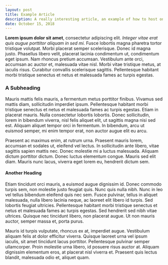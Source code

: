 ```yaml
---
layout: post
title: Example Article
description: A really interesting article, an example of how to host on this website
date: October 15, 2018
---
```



**Lorem ipsum dolor sit amet**, consectetur adipiscing elit. *Integer vitae erat quis augue porttitor aliquam in sed mi.* Fusce lobortis magna pharetra tortor tristique volutpat. Morbi placerat semper scelerisque. Donec id magna justo. Phasellus libero velit, placerat lacinia condimentum ut, condimentum eget ipsum. Nam rhoncus pretium accumsan. Vestibulum ante orci, accumsan ac auctor et, malesuada vitae nisl. Morbi vitae tristique metus, at iaculis risus. Curabitur convallis scelerisque sagittis. Pellentesque habitant morbi tristique senectus et netus et malesuada fames ac turpis egestas.

### A Subheading
Mauris mattis felis mauris, a fermentum metus porttitor finibus. Vivamus sed mattis diam, sollicitudin imperdiet ipsum. Pellentesque habitant morbi tristique senectus et netus et malesuada fames ac turpis egestas. Etiam in placerat mauris. Nulla consectetur lobortis lobortis. Donec sollicitudin, lorem in bibendum viverra, nisl felis aliquet elit, ut sagittis magna nisi sed est. Aliquam aliquet tempor orci in fermentum. In bibendum, arcu ut euismod semper, mi enim tempor erat, non auctor augue elit eu arcu.

Praesent ac maximus enim, at rutrum urna. Praesent mauris lorem, accumsan et sodales ut, eleifend vel lectus. In sollicitudin ante libero, vitae sagittis sapien mattis nec. Donec molestie mi a luctus malesuada. Aliquam dictum porttitor dictum. Donec luctus elementum congue. Mauris sed elit diam. Mauris nunc lacus, viverra eget lorem eu, hendrerit dictum sem.

#### Another Heading
Etiam tincidunt orci mauris, a euismod augue dignissim id. Donec commodo turpis sem, non molestie justo feugiat quis. Nunc quis nulla nibh. Nunc in leo vel tellus bibendum eleifend quis nec sem. Fusce pulvinar, tellus in aliquet malesuada, nulla libero lacinia neque, ac laoreet elit libero id turpis. Sed lobortis feugiat ultricies. Pellentesque habitant morbi tristique senectus et netus et malesuada fames ac turpis egestas. Sed hendrerit sed nibh vitae ultrices. Quisque nec tincidunt libero, non placerat augue. Ut non mauris auctor, semper massa et, porta purus.

Mauris id turpis vulputate, rhoncus ex at, imperdiet augue. Vestibulum aliquam felis at dolor efficitur viverra. Quisque laoreet urna vel ipsum iaculis, sit amet tincidunt lacus porttitor. Pellentesque pulvinar semper ullamcorper. Proin molestie urna libero, id posuere risus auctor at. Aliquam dignissim elementum eros, at placerat nisl viverra et. Praesent quis lectus blandit, malesuada odio et, aliquet quam.
